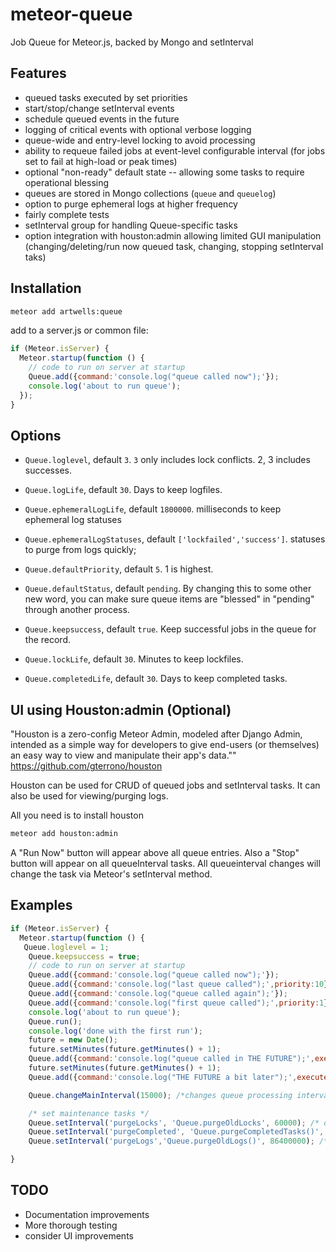 meteor-queue
============

Job Queue for Meteor.js, backed by Mongo and setInterval

## Features
- queued tasks executed by set priorities
- start/stop/change setInterval events
- schedule queued events in the future
- logging of critical events with optional verbose logging
- queue-wide and entry-level locking to avoid processing
- ability to requeue failed jobs at event-level configurable interval (for jobs set to fail at high-load or peak times)
- optional "non-ready" default state -- allowing some tasks to require operational blessing
- queues are stored in Mongo collections (`queue` and `queuelog`)
- option to purge ephemeral logs at higher frequency
- fairly complete tests
- setInterval group for handling Queue-specific tasks
- option integration with houston:admin allowing limited GUI manipulation (changing/deleting/run now queued task, changing, stopping setInterval taks)


## Installation
```sh
meteor add artwells:queue
```

add to a server.js or common file:

```javascript
if (Meteor.isServer) {
  Meteor.startup(function () {
	// code to run on server at startup
	Queue.add({command:'console.log("queue called now");'});
	console.log('about to run queue');
  });
}
```


## Options

* `Queue.loglevel`,  default `3`. `3` only includes lock conflicts.  2, 3 includes successes.

* `Queue.logLife`, default `30`. Days to keep logfiles.

* `Queue.ephemeralLogLife`, default `1800000`. milliseconds to keep ephemeral log statuses

* `Queue.ephemeralLogStatuses`, default `['lockfailed','success']`. statuses to purge from logs quickly;

* `Queue.defaultPriority`, default `5`. 1 is highest.

* `Queue.defaultStatus`, default `pending`. By changing this to some other new word, you can make sure queue items are "blessed" in "pending" through another process.

* `Queue.keepsuccess`, default `true`. Keep successful jobs in the queue for the record.

* `Queue.lockLife`, default `30`. Minutes to keep lockfiles.

* `Queue.completedLife`, default `30`. Days to keep completed tasks.


## UI using Houston:admin (Optional)

"Houston is a zero-config Meteor Admin, modeled after Django Admin, intended as a simple way for developers to give end-users (or themselves) an easy way to view and manipulate their app's data.""
https://github.com/gterrono/houston

Houston can be used for CRUD of queued jobs and setInterval tasks.  It can also be used for viewing/purging logs.

All you need is to install houston

```sh
meteor add houston:admin
```
A "Run Now" button will appear above all queue entries. Also a "Stop" button will appear on all queueInterval tasks.  All queueinterval changes will change the task via Meteor's setInterval method.


## Examples

```javascript
if (Meteor.isServer) {
  Meteor.startup(function () {
   Queue.loglevel = 1;
	Queue.keepsuccess = true;
	// code to run on server at startup
	Queue.add({command:'console.log("queue called now");'});
	Queue.add({command:'console.log("last queue called");',priority:10});
	Queue.add({command:'console.log("queue called again");'});
	Queue.add({command:'console.log("first queue called");',priority:1});
	console.log('about to run queue');
	Queue.run();
	console.log('done with the first run');
	future = new Date();
	future.setMinutes(future.getMinutes() + 1);
	Queue.add({command:'console.log("queue called in THE FUTURE");',execute_after:future});
	future.setMinutes(future.getMinutes() + 1);
	Queue.add({command:'console.log("THE FUTURE a bit later");',execute_after:future});

    Queue.changeMainInterval(15000); /*changes queue processing interval to 15sec (default 5 sec)*/

    /* set maintenance tasks */
    Queue.setInterval('purgeLocks', 'Queue.purgeOldLocks', 60000); /* once a minute */
    Queue.setInterval('purgeCompleted', 'Queue.purgeCompletedTasks()', 86400000); /* once a day */
    Queue.setInterval('purgeLogs','Queue.purgeOldLogs()', 86400000); /* once a day */

}
```
## TODO

- Documentation improvements
- More thorough testing
- consider UI improvements

